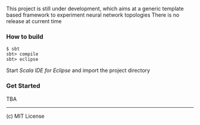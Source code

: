 This project is still under development, which aims at a generic template based framework to experiment neural network topologies
There is no release at current time

### How to build

```
$ sbt
sbt> compile
sbt> eclipse
```
Start _Scala IDE for Eclipse_ and import the project directory

### Get Started
TBA

----
(c) MIT License
